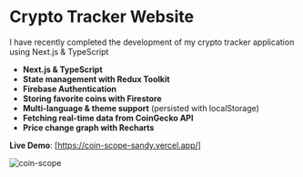 # Crypto Tracker Website

I have recently completed the development of my crypto tracker application using Next.js & TypeScript

- **Next.js & TypeScript**
- **State management with Redux Toolkit**
- **Firebase Authentication**
- **Storing favorite coins with Firestore**
- **Multi-language & theme support** (persisted with localStorage)
- **Fetching real-time data from CoinGecko API**
- **Price change graph with Recharts**


**Live Demo**: [https://coin-scope-sandy.vercel.app/]

![coin-scope](https://github.com/user-attachments/assets/98f59936-1dc2-4308-9eb6-06780d44f730)
